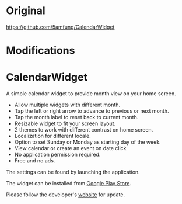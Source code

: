 Original
========
https://github.com/5amfung/CalendarWidget

Modifications
=============


CalendarWidget
==============

A simple calendar widget to provide month view on your home screen.

* Allow multiple widgets with different month.
* Tap the left or right arrow to advance to previous or next month.
* Tap the month label to reset back to current month.
* Resizable widget to fit your screen layout.
* 2 themes to work with different contrast on home screen.
* Localization for different locale.
* Option to set Sunday or Monday as starting day of the week.
* View calendar or create an event on date click
* No application permission required.
* Free and no ads.

The settings can be found by launching the application.

The widget can be installed from [Google Play Store](https://play.google.com/store/apps/details?id=co.sfng.calendarwidget).

Please follow the developer's [website](https://www.google.com/url?q=https://plus.google.com/114031710002010042785/posts&sa=D&usg=AFQjCNFgz3TmLxWBQl-8LnXzzSjFkJZXvg) for update.
